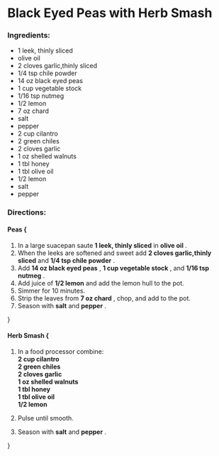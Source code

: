 # Black Eyed Peas with Herb Smash 

### Ingredients: 
* 1 leek, thinly sliced
*  olive oil
* 2 cloves garlic,thinly sliced
* 1/4 tsp chile powder
* 14 oz black eyed peas
* 1 cup vegetable stock
* 1/16 tsp nutmeg
* 1/2 lemon
* 7 oz chard
*  salt
*  pepper
* 2 cup cilantro
* 2 green chiles
* 2 cloves garlic
* 1 oz shelled walnuts
* 1 tbl honey
* 1 tbl olive oil
* 1/2 lemon
*  salt
*  pepper

### Directions: 

#### Peas {
1. In a large suacepan saute **1 leek, thinly sliced** in **olive oil** . 
2. When the leeks are softened and sweet add **2 cloves garlic,thinly sliced** and **1/4 tsp chile powder** . 
3. Add **14 oz black eyed peas** , **1 cup vegetable stock** , and **1/16 tsp nutmeg** . 
4. Add juice of **1/2 lemon** and add the lemon hull to the pot. 
5. Simmer for 10 minutes. 
6. Strip the leaves from **7 oz chard** , chop, and add to the pot. 
7. Season with **salt** and **pepper** . 

}


#### Herb Smash {
1. In a food processor combine:  
**2 cup cilantro**   
**2 green chiles**   
**2 cloves garlic**   
**1 oz shelled walnuts**   
**1 tbl honey**   
**1 tbl olive oil**   
**1/2 lemon**   


2. Pulse until smooth. 
3. Season with **salt** and **pepper** . 

}

